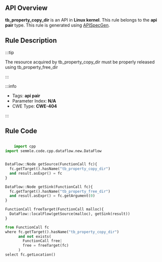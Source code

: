 ---
---


## API Overview
**tb_property_copy_dir** is an API in **Linux kernel**. This rule belongs to the **api pair** type. This rule is generated using [APISpecGen](../../tools/APISpecGen).
## Rule Description

:::tip

The resource acquired by tb_property_copy_dir must be properly released using tb_property_free_dir

:::

:::info

- Tags: **api pair**
- Parameter Index: **N/A**
- CWE Type: **CWE-404**

:::

## Rule Code
```python

    import cpp
import semmle.code.cpp.dataflow.new.DataFlow


DataFlow::Node getSource(FunctionCall fc){
  fc.getTarget().hasName("tb_property_copy_dir")
  and result.asExpr() = fc
}

DataFlow::Node getSink(FunctionCall fc){
  fc.getTarget().hasName("tb_property_free_dir")
  and result.asExpr() = fc.getArgument(0)
}

FunctionCall freeTarget(FunctionCall malloc){
  DataFlow::localFlow(getSource(malloc), getSink(result))
}

from FunctionCall fc
where fc.getTarget().hasName("tb_property_copy_dir")
      and not exists(
        FunctionCall free| 
        free = freeTarget(fc)
      )
select fc.getLocation()

    
```